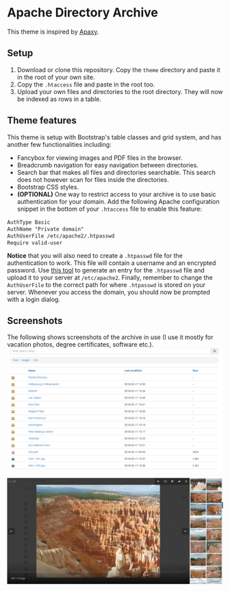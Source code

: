 # Apache Directory Archive
This theme is inspired by [Apaxy](https://github.com/oupala/apaxy).

## Setup
1. Download or clone this repository. Copy the `theme` directory and paste it in the root of your own site.
2. Copy the `.htaccess` file and paste in the root too.
3. Upload your own files and directories to the root directory. They will now be indexed as rows in a table.

## Theme features
This theme is setup with Bootstrap's table classes and grid system, and has another few functionalities including:
* Fancybox for viewing images and PDF files in the browser.
* Breadcrumb navigation for easy navigation between directories.
* Search bar that makes all files and directories searchable. This search does not however scan for files inside the directories.
* Bootstrap CSS styles.
* **(OPTIONAL)** One way to restrict access to your archive is to use basic authentication for your domain. Add the following Apache configuration snippet in the bottom of your `.htaccess` file to enable this feature:
```
AuthType Basic
AuthName "Private domain"
AuthUserFile /etc/apache2/.htpasswd
Require valid-user
```

**Notice** that you will also need to create a `.htpasswd` file for the authentication to work. This file will contain a username and an encrypted password. Use [this tool](http://www.htaccesstools.com/htpasswd-generator) to generate an entry for the `.htpasswd` file and upload it to your server at `/etc/apache2`.
Finally, remember to change the `AuthUserFile` to the correct path for where `.htpasswd` is stored on your server. Whenever you access the domain, you should now be prompted with a login dialog.

## Screenshots
The following shows screenshots of the archive in use (I use it mostly for vacation photos, degree certificates, software etc.).
![Screenshot overview](Images/Screenshots/screenshot1.png)

![Screenshot Fancybox](Images/Screenshots/screenshot2.png)
